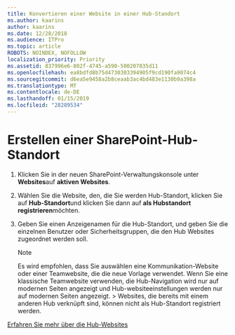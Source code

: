 ```yaml
---
title: Konvertieren einer Website in einer Hub-Standort
ms.author: kaarins
author: kaarins
ms.date: 12/28/2018
ms.audience: ITPro
ms.topic: article
ROBOTS: NOINDEX, NOFOLLOW
localization_priority: Priority
ms.assetid: 837996e6-802f-4745-a590-500207835d11
ms.openlocfilehash: ea8bdfd8b75d4730303394905f9cd190fa9074c4
ms.sourcegitcommit: d6ea5e9458a2b8ceaab3ac4bd483e1130b9a398a
ms.translationtype: MT
ms.contentlocale: de-DE
ms.lasthandoff: 01/15/2019
ms.locfileid: "28289534"
---
```

# <a name="create-a-sharepoint-hub-site"></a>Erstellen einer SharePoint-Hub-Standort

1. Klicken Sie in der neuen SharePoint-Verwaltungskonsole unter **Websites**auf **aktiven Websites**. 
    
2. Wählen Sie die Website, den, die Sie werden Hub-Standort, klicken Sie auf **Hub-Standort**und klicken Sie dann auf **als Hubstandort registrieren**möchten. 
    
3. Geben Sie einen Anzeigenamen für die Hub-Standort, und geben Sie die einzelnen Benutzer oder Sicherheitsgruppen, die den Hub Websites zugeordnet werden soll.
    
    > [!NOTE]
    >  Es wird empfohlen, dass Sie auswählen eine Kommunikation-Website oder einer Teamwebsite, die die neue Vorlage verwendet. Wenn Sie eine klassische Teamwebsite verwenden, die Hub-Navigation wird nur auf modernen Seiten angezeigt und Hub-websiteeinstellungen werden nur auf modernen Seiten angezeigt. > Websites, die bereits mit einem anderen Hub verknüpft sind, können nicht als Hub-Standort registriert werden. 
  
[Erfahren Sie mehr über die Hub-Websites](https://go.microsoft.com/fwlink/?linkid=869149)
  

